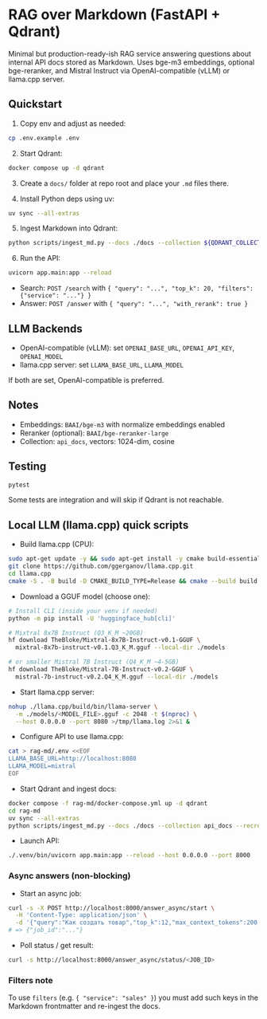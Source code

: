 # RAG over Markdown (FastAPI + Qdrant)

Minimal but production-ready-ish RAG service answering questions about internal API docs stored as Markdown. Uses bge-m3 embeddings, optional bge-reranker, and Mistral Instruct via OpenAI-compatible (vLLM) or llama.cpp server.

## Quickstart

1. Copy env and adjust as needed:

```bash
cp .env.example .env
```

2. Start Qdrant:

```bash
docker compose up -d qdrant
```

3. Create a `docs/` folder at repo root and place your `.md` files there.

4. Install Python deps using uv:

```bash
uv sync --all-extras
```

5. Ingest Markdown into Qdrant:

```bash
python scripts/ingest_md.py --docs ./docs --collection ${QDRANT_COLLECTION:-api_docs} --recreate
```

6. Run the API:

```bash
uvicorn app.main:app --reload
```

- Search: `POST /search` with `{ "query": "...", "top_k": 20, "filters": {"service": "..."} }`
- Answer: `POST /answer` with `{ "query": "...", "with_rerank": true }`

## LLM Backends
- OpenAI-compatible (vLLM): set `OPENAI_BASE_URL`, `OPENAI_API_KEY`, `OPENAI_MODEL`
- llama.cpp server: set `LLAMA_BASE_URL`, `LLAMA_MODEL`

If both are set, OpenAI-compatible is preferred.

## Notes
- Embeddings: `BAAI/bge-m3` with normalize embeddings enabled
- Reranker (optional): `BAAI/bge-reranker-large`
- Collection: `api_docs`, vectors: 1024-dim, cosine

## Testing

```bash
pytest
```

Some tests are integration and will skip if Qdrant is not reachable.

## Local LLM (llama.cpp) quick scripts

- Build llama.cpp (CPU):
```bash
sudo apt-get update -y && sudo apt-get install -y cmake build-essential libcurl4-openssl-dev
git clone https://github.com/ggerganov/llama.cpp.git
cd llama.cpp
cmake -S . -B build -D CMAKE_BUILD_TYPE=Release && cmake --build build -j$(nproc)
```

- Download a GGUF model (choose one):
```bash
# Install CLI (inside your venv if needed)
python -m pip install -U 'huggingface_hub[cli]'

# Mixtral 8x7B Instruct (Q3_K_M ~20GB)
hf download TheBloke/Mixtral-8x7B-Instruct-v0.1-GGUF \
  mixtral-8x7b-instruct-v0.1.Q3_K_M.gguf --local-dir ./models

# or smaller Mistral 7B Instruct (Q4_K_M ~4-5GB)
hf download TheBloke/Mistral-7B-Instruct-v0.2-GGUF \
  mistral-7b-instruct-v0.2.Q4_K_M.gguf --local-dir ./models
```

- Start llama.cpp server:
```bash
nohup ./llama.cpp/build/bin/llama-server \
  -m ./models/<MODEL_FILE>.gguf -c 2048 -t $(nproc) \
  --host 0.0.0.0 --port 8080 >/tmp/llama.log 2>&1 &
```

- Configure API to use llama.cpp:
```bash
cat > rag-md/.env <<EOF
LLAMA_BASE_URL=http://localhost:8080
LLAMA_MODEL=mixtral
EOF
```

- Start Qdrant and ingest docs:
```bash
docker compose -f rag-md/docker-compose.yml up -d qdrant
cd rag-md
uv sync --all-extras
python scripts/ingest_md.py --docs ./docs --collection api_docs --recreate
```

- Launch API:
```bash
./.venv/bin/uvicorn app.main:app --reload --host 0.0.0.0 --port 8000
```

### Async answers (non-blocking)
- Start an async job:
```bash
curl -s -X POST http://localhost:8000/answer_async/start \
  -H 'Content-Type: application/json' \
  -d '{"query":"Как создать товар","top_k":12,"max_context_tokens":200,"with_rerank":false}'
# => {"job_id":"..."}
```
- Poll status / get result:
```bash
curl -s http://localhost:8000/answer_async/status/<JOB_ID>
```

### Filters note
To use `filters` (e.g. `{ "service": "sales" }`) you must add such keys in the Markdown frontmatter and re-ingest the docs. 